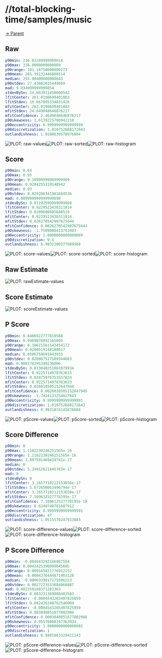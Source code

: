 
# //total-blocking-time/samples/music

[→ Parent](../..)


## Raw


```yaml
p90min: 236.81249999999818
p90max: 338.0000000000009
p90range: 101.18750000000273
p90mean: 265.39132446808514
median: 255.90400000000045
p90stdev: 27.43082035444069
mad: 9.034999999999854
stdevBySn: 14.663911450000542
lfitCenter: 263.0198699401803
lfitStdev: 19.667095334031426
mfitCenter: 263.0198699401803
mfitStdev: 24.649048646876217
mfitConfidence: 2.4649048646876217
p90skewness: 1.6139225708942218
p90eccentricity: 0.9999999999999999
p90discretization: 1.010752688172043
outlandishness: 1.0188639578976804

```

![PLOT: raw-values](./raw/values.svg)![PLOT: raw-sorted](./raw/sorted.svg)![PLOT: raw-histogram](./raw/histogram.svg)
## Score


```yaml
p90min: 0.84
p90max: 0.95
p90range: 0.10999999999999999
p90mean: 0.9204255319148942
median: 0.93
p90stdev: 0.029206341981684536
mad: 0.009999999999999898
stdevBySn: 0.01192599999999988
lfitCenter: 0.9229523438311814
lfitStdev: 0.0209608605688519
mfitCenter: 0.9229523438311814
mfitStdev: 0.026270542907675644
mfitConfidence: 0.0026270542907675643
p90skewness: -1.7509088413793403
p90eccentricity: 1.0000000000000009
p90discretization: 9.4
outlandishness: 0.9932200377989508

```

![PLOT: score-values](./score/values.svg)![PLOT: score-sorted](./score/sorted.svg)![PLOT: score-histogram](./score/histogram.svg)
## Raw Estimate

![PLOT: rawEstimate-values](./rawEstimate/values.svg)
## Score Estimate

![PLOT: scoreEstimate-values](./scoreEstimate/values.svg)
## P Score


```yaml
p90min: 0.8406922777819588
p90max: 0.9469078892165005
p90range: 0.10621561143454172
p90mean: 0.9200519148180817
median: 0.9306759691843933
p90stdev: 0.028967517509344683
mad: 0.008176295340236006
stdevBySn: 0.013040251081079934
lfitCenter: 0.9225714978763633
lfitStdev: 0.02075976353557824
mfitCenter: 0.9225714978763633
mfitStdev: 0.026018505152647944
mfitConfidence: 0.0026018505152647945
p90skewness: -1.7424133254027643
p90eccentricity: 0.9999999999999991
p90discretization: 1.010752688172043
outlandishness: 0.9931074145876604

```

![PLOT: pScore-values](./pScore/values.svg)![PLOT: pScore-sorted](./pScore/sorted.svg)![PLOT: pScore-histogram](./pScore/histogram.svg)
## Score Difference


```yaml
p90min: 0
p90max: 1.1102230246251565e-16
p90range: 1.1102230246251565e-16
p90mean: 3.897591469428741e-17
median: 0
p90stdev: 5.29912621446783e-17
mad: 0
stdevBySn: 0
lfitCenter: 3.1657710212153656e-17
lfitStdev: 5.672650063496794e-17
mfitCenter: 3.1657710212153656e-17
mfitStdev: 7.109612527778195e-17
mfitConfidence: 7.109612527778195e-18
p90skewness: 0.6240740781687912
p90eccentricity: 0.9999999999999991
p90discretization: 47
outlandishness: 1.0515570247933883

```

![PLOT: score-difference-values](./score-difference/values.svg)![PLOT: score-difference-sorted](./score-difference/sorted.svg)![PLOT: score-difference-histogram](./score-difference/histogram.svg)
## P Score Difference


```yaml
p90min: -0.004943282166987584
p90max: 0.0042425396099645685
p90range: 0.009185821776952152
p90mean: -0.0004376444071903128
median: -0.0006339017175506223
p90stdev: 0.0027223553684968087
mad: 0.002358108371283363
stdevBySn: 0.003231369888483583
lfitCenter: -0.0004543265407825859
lfitStdev: 0.002426248762546009
mfitCenter: -0.0004543265407825859
mfitStdev: 0.003040851877802986
mfitConfidence: 0.0003040851877802986
p90skewness: 0.05576088197363934
p90eccentricity: 1.0000000000000002
p90discretization: 1
outlandishness: 0.9401063329421143

```

![PLOT: pScore-difference-values](./pScore-difference/values.svg)![PLOT: pScore-difference-sorted](./pScore-difference/sorted.svg)![PLOT: pScore-difference-histogram](./pScore-difference/histogram.svg)